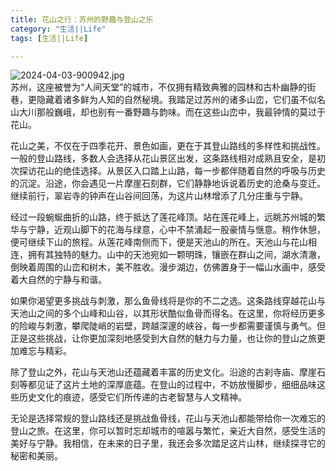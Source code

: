 ```yaml
---
title: 花山之行：苏州的野趣与登山之乐
category: "生活||Life"
tags: [生活||Life]

---
```


![2024-04-03-900942.jpg](http://hijoe.net/assets/2024-04-03-900942.jpg)     
苏州，这座被誉为“人间天堂”的城市，不仅拥有精致典雅的园林和古朴幽静的街巷，更隐藏着诸多鲜为人知的自然秘境。我踏足过苏州的诸多山峦，它们虽不似名山大川那般巍峨，却也别有一番野趣与韵味。而在这些山峦中，我最钟情的莫过于花山。

花山之美，不仅在于四季花开、景色如画，更在于其登山路线的多样性和挑战性。一般的登山路线，多数人会选择从花山景区出发，这条路线相对成熟且安全，是初次探访花山的绝佳选择。从景区入口踏上山路，每一步都伴随着自然的呼吸与历史的沉淀。沿途，你会遇见一片摩崖石刻群，它们静静地诉说着历史的沧桑与变迁。继续前行，翠岩寺的钟声在山谷间回荡，为这片山林增添了几分庄重与宁静。

经过一段蜿蜒曲折的山路，终于抵达了莲花峰顶。站在莲花峰上，远眺苏州城的繁华与宁静，近观山脚下的花海与绿意，心中不禁涌起一股豪情与惬意。稍作休憩，便可继续下山的旅程。从莲花峰南侧而下，便是天池山的所在。天池山与花山相连，拥有其独特的魅力。山中的天池宛如一颗明珠，镶嵌在群山之间，湖水清澈，倒映着周围的山峦和树木，美不胜收。漫步湖边，仿佛置身于一幅山水画中，感受着大自然的宁静与和谐。

如果你渴望更多挑战与刺激，那么鱼骨线将是你的不二之选。这条路线穿越花山与天池山之间的多个山峰和山谷，以其形状酷似鱼骨而得名。在这里，你将经历更多的险峻与刺激，攀爬陡峭的岩壁，跨越深邃的峡谷，每一步都需要谨慎与勇气。但正是这些挑战，让你更加深刻地感受到大自然的魅力与力量，也让你的登山之旅更加难忘与精彩。

除了登山之外，花山与天池山还蕴藏着丰富的历史文化。沿途的古刹寺庙、摩崖石刻等都见证了这片土地的深厚底蕴。在登山的过程中，不妨放慢脚步，细细品味这些历史文化的痕迹，感受它们所传递的古老智慧与人文精神。

无论是选择常规的登山路线还是挑战鱼骨线，花山与天池山都能带给你一次难忘的登山之旅。在这里，你可以暂时忘却城市的喧嚣与繁忙，亲近大自然，感受生活的美好与宁静。我相信，在未来的日子里，我还会多次踏足这片山林，继续探寻它的秘密和美丽。
